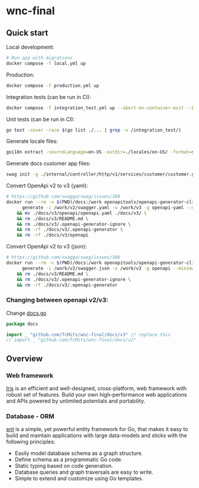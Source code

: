 # wnc-final

## Quick start
Local development:
```sh
# Run app with migrations
docker compose -f local.yml up
```

Production:
```sh
docker compose -f production.yml up
```

Integration tests (can be run in CI):
```sh
docker compose -f integration_test.yml up --abort-on-container-exit --build --exit-code-from http_v1_integration
```

Unit tests (can be run in CI):
```sh
go test -cover -race $(go list ./... | grep -v /integration_test/)
```

Generate locale files:
```sh
goi18n extract -sourceLanguage=en-US -outdir=./locales/en-US/ -format=yaml ./
```

Generate docs customer app files:
```sh
swag init -g ./internal/controller/http/v1/services/customer/customer.go -o ./docs/v2/customer/
```

Convert OpenApi v2 to v3 (yaml):
```sh
# https://github.com/swaggo/swag/issues/386
docker run --rm -v $(PWD)/docs:/work openapitools/openapi-generator-cli:latest-release \
	  generate -i /work/v2/swagger.yaml -o /work/v3 -g openapi-yaml --minimal-update \
    && mv ./docs/v3/openapi/openapi.yaml ./docs/v3/ \
    && rm ./docs/v3/README.md \
    && rm ./docs/v3/.openapi-generator-ignore \
    && rm -rf ./docs/v3/.openapi-generator \
    && rm -rf ./docs/v3/openapi
```

Convert OpenApi v2 to v3 (json):
```sh
# https://github.com/swaggo/swag/issues/386
docker run --rm -v $(PWD)/docs:/work openapitools/openapi-generator-cli:latest-release \
	  generate -i /work/v2/swagger.json -o /work/v3 -g openapi --minimal-update \
    && rm ./docs/v3/README.md \
    && rm ./docs/v3/.openapi-generator-ignore \
    && rm -rf ./docs/v3/.openapi-generator 
```

### Changing between openapi v2/v3:
Change [docs.go](https://github.com/TcMits/wnc-final/blob/master/docs/docs.go)

```go
package docs

import _ "github.com/TcMits/wnc-final/docs/v3" // replace this
// import _ "github.com/TcMits/wnc-final/docs/v2"
```


## Overview

### Web framework
[Iris](https://www.iris-go.com/) is an efficient and well-designed, cross-platform, web framework with robust set of features. Build your own high-performance web applications and APIs powered by unlimited potentials and portability.

### Database - ORM
[ent](https://entgo.io/docs/getting-started/) is a simple, yet powerful entity framework for Go, that makes it easy to build and maintain applications with large data-models and sticks with the following principles:

-   Easily model database schema as a graph structure.
-   Define schema as a programmatic Go code.
-   Static typing based on code generation.
-   Database queries and graph traversals are easy to write.
-   Simple to extend and customize using Go templates.

